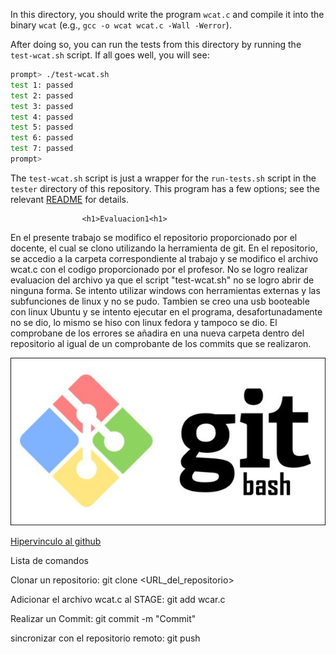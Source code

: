 
In this directory, you should write the program `wcat.c` and compile it into
the binary `wcat` (e.g., `gcc -o wcat wcat.c -Wall -Werror`).

After doing so, you can run the tests from this directory by running the
`test-wcat.sh` script. If all goes well, you will see:

```sh
prompt> ./test-wcat.sh
test 1: passed
test 2: passed
test 3: passed
test 4: passed
test 5: passed
test 6: passed
test 7: passed
prompt>
```

The `test-wcat.sh` script is just a wrapper for the `run-tests.sh` script in
the `tester` directory of this repository. This program has a few options; see
the relevant
[README](https://github.com/remzi-arpacidusseau/ostep-projects/blob/master/tester/README.md)
for details.

					<h1>Evaluacion1<h1>

En el presente trabajo se modifico el repositorio proporcionado por el docente, el cual se clono utilizando la herramienta de git. En el repositorio, se accedio a la carpeta
correspondiente al trabajo y se modifico el archivo wcat.c con el codigo proporcionado por el profesor. No se logro realizar evaluacion del archivo ya que el script "test-wcat.sh"
no se logro abrir de ninguna forma. Se intento utilizar windows con herramientas externas y las subfunciones de linux y no se pudo. Tambien se creo una usb booteable con linux Ubuntu 
y se intento ejecutar en el programa, desafortunadamente no se dio, lo mismo se hiso con linux fedora y tampoco se dio. El comprobane de los errores se añadira en una nueva carpeta dentro
del repositorio al igual de un comprobante de los commits que se realizaron. 

 
 
![Image text](https://github.com/hacUPB/evaluacion-1-Phentecost/blob/main/dirTest/project/Imagen/Git.jpg)

[Hipervinculo al github](https://github.com/hacUPB/evaluacion-1-Phentecost) 

Lista de comandos

Clonar un repositorio: git clone <URL_del_repositorio>

Adicionar el archivo wcat.c al STAGE: git add wcar.c

Realizar un Commit: git commit -m "Commit"

sincronizar con el repositorio remoto: git push

